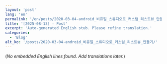 ```yaml
---
layout: 'post'
lang: 'en'
permalink: '/en/posts/2020-03-04-android_비쥬얼_스튜디오로_커스텀_리스트뷰_만들기/'
title: '[2025-08-13] - Post'
excerpt: 'Auto-generated English stub. Please refine translation.'
categories:
  - 'Blog'
alt_ko: '/posts/2020-03-04-android_비쥬얼_스튜디오로_커스텀_리스트뷰_만들기/'
---
```


(*No embedded English lines found. Add translations later.*)
